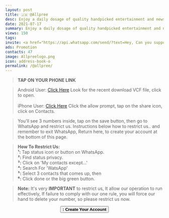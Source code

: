 ```yaml
---
layout: post
title: 🇯🇲 @Allpree 
desc: Enjoy a daily dosage of quality handpicked entertainment and news Via our WhatsApp Status updates
date: 2021-07-17
summary: Enjoy a daily dosage of quality handpicked entertainment and news Via your WhatsApp Status updates
views: 150
tags: 
invite: <a href="https://api.whatsapp.com/send/?text=Hey, Can you support this - WatsApp Tv - Use the link 🔗 below%0A%0A👉 https://www.watsapp.tv/@allpree%20" class="page-scroll">Invite Friends</a>
ads: Promotion
contacts: 47
image: Allpreelogo.png
icon: address-book-o
permalink: /@allpree/
---
```


><B>TAP ON YOUR PHONE LINK</B>

><i class="fa fa-android"></i> Android User: <a href="/watsapp-allpree.vcf" target="_blank" class="page-scroll">Click Here</a> Look for the recent download VCF file, click to open.<br><br>
><i class="fa fa-apple"></i> iPhone User: <a href="/watsapp-allpree.vcf" target="_blank" class="page-scroll">Click Here</a> Click the allow prompt, tap on the share icon, click on Contacts.

>You'll see 3 numbers inside, tap on the save button, then go to WhatsApp and restrict us. Instructions below how to restrict us.. and remember to exit WhatsApp, Return here, to create your account at the bottom of this page.
   
><b>How To Restrict Us:</b><br>
><b>¹:</b> Tap status icon or button on WhatsApp.<br>
><b>²:</b> Find status privacy.<br>
><b>³:</b> Click on 'My contacts except...'<br>
><b>⁴:</b> Search For 'WatsApp'<br> 
><b>⁵:</b> Select 3 contacts that comes up, then <br>
><b>⁶:</b> Click done or the big green button.

><b>Note:</b> It's very <b>IMPORTANT</b> to restrict us, It allow our operation to run effectively, If failure to comply with our one rule, you will force our hand to delete your number, so please restrict us now.

<center><a href="/@allpree/signup" class="page-scroll"><button class="btn btn-outline btn-xl" id="#signup"><strong><i class="fa fa-address-book-o"></i> : Create Your Account</strong></button></a></center>
                             

